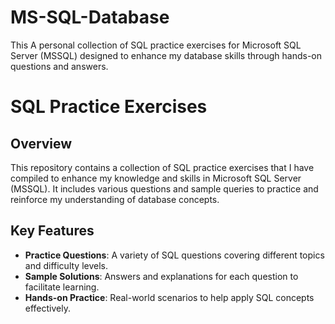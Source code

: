 # MS-SQL-Database
This A personal collection of SQL practice exercises for Microsoft SQL Server (MSSQL) designed to enhance my database skills through hands-on questions and answers.

# SQL Practice Exercises

## Overview
This repository contains a collection of SQL practice exercises that I have compiled to enhance my knowledge and skills in Microsoft SQL Server (MSSQL). It includes various questions and sample queries to practice and reinforce my understanding of database concepts.

## Key Features
- **Practice Questions**: A variety of SQL questions covering different topics and difficulty levels.
- **Sample Solutions**: Answers and explanations for each question to facilitate learning.
- **Hands-on Practice**: Real-world scenarios to help apply SQL concepts effectively.
